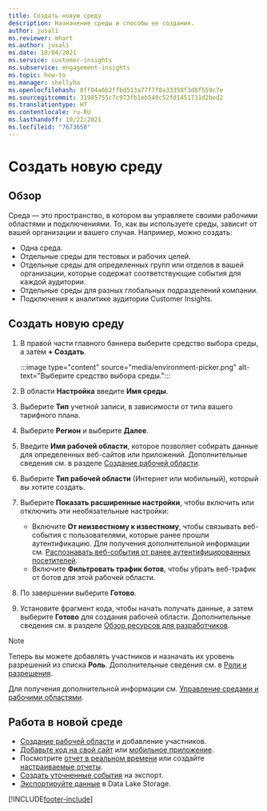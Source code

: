 ```yaml
---
title: Создать новую среду
description: Назначение среды и способы ее создания.
author: jusali
ms.reviewer: mhart
ms.author: jusali
ms.date: 10/04/2021
ms.service: customer-insights
ms.subservice: engagement-insights
ms.topic: how-to
ms.manager: shellyha
ms.openlocfilehash: 8ff04a6b2ffbd513a77f7f8a33358f3d8f559c7e
ms.sourcegitcommit: 31985755c7c973fb1eb540c52fd1451731d2bed2
ms.translationtype: HT
ms.contentlocale: ru-RU
ms.lasthandoff: 10/22/2021
ms.locfileid: "7673658"
---
```

# <a name="create-a-new-environment"></a>Создать новую среду 

## <a name="overview"></a>Обзор

Среда — это пространство, в котором вы управляете своими рабочими областями и подключениями. То, как вы используете среды, зависит от вашей организации и вашего случая. Например, можно создать:

- Одна среда.
- Отдельные среды для тестовых и рабочих целей.
- Отдельные среды для определенных групп или отделов в вашей организации, которые содержат соответствующие события для каждой аудитории.
- Отдельные среды для разных глобальных подразделений компании.
- Подключения к аналитике аудитории Customer Insights.

## <a name="create-a-new-environment"></a>Создать новую среду

1. В правой части главного баннера выберите средство выбора среды, а затем **+ Создать**.

   :::image type="content" source="media/environment-picker.png" alt-text="Выберите средство выбора среды.":::

1. В области **Настройка** введите **Имя среды**.

1. Выберите **Тип** учетной записи, в зависимости от типа вашего тарифного плана.

1. Выберите **Регион** и выберите **Далее**. 

1. Введите **Имя рабочей области**, которое позволяет собирать данные для определенных веб-сайтов или приложений. Дополнительные сведения см. в разделе [Создание рабочей области](create-workspace.md).

1. Выберите **Тип рабочей области** (Интернет или мобильный), который вы хотите создать. 

1. Выберите **Показать расширенные настройки**, чтобы включить или отключить эти необязательные настройки:

   - Включите **От неизвестному к известному**, чтобы связывать веб-события с пользователями, которые ранее прошли аутентификацию. Для получения дополнительной информации см. [Распознавать веб-события от ранее аутентифицированных посетителей](unknown-to-known.md).
   - Включите **Фильтровать трафик ботов**, чтобы убрать веб-трафик от ботов для этой рабочей области. 

1. По завершении выберите **Готово**. 

1. Установите фрагмент кода, чтобы начать получать данные, а затем выберите **Готово** для создания рабочей области. Дополнительные сведения см. в разделе [Обзор ресурсов для разработчиков](developer-resources.md).

> [!NOTE]
> Теперь вы можете добавлять участников и назначать их уровень разрешений из списка **Роль**. Дополнительные сведения см. в [Роли и разрешения](user-roles.md). 

Для получения дополнительной информации см. [Управление средами и рабочими областями](manage-environments-workspaces.md).

## <a name="work-with-your-new-environment"></a>Работа в новой среде

- [Создание рабочей области](../engagement-insights/create-workspace.md) и добавление участников.
- [Добавьте код на свой сайт](../engagement-insights/instrument-website.md) или [мобильное приложение](../engagement-insights/developer-resources.md#capture-events-from-mobile-apps).
- Посмотрите [отчет в реальном времени](../engagement-insights/view-reports.md) или создайте [настраиваемые отчеты](../engagement-insights/custom-reports.md).
- [Создать уточненные события](../engagement-insights/refined-events.md) на экспорт.
- [Экспортируйте данные](../engagement-insights/export-events.md) в Data Lake Storage.

[!INCLUDE[footer-include](../includes/footer-banner.md)]
